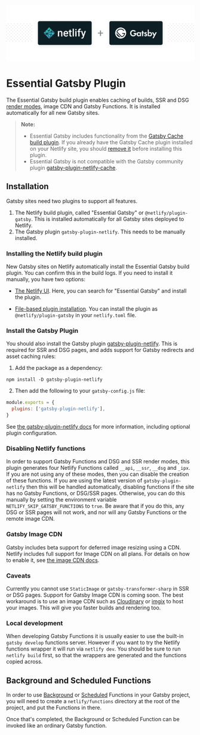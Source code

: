 ![Netlify Build plugin Gatsby – Run Gatsby seamlessly on Netlify](netlify-gatsby-plugin.png)

# Essential Gatsby Plugin

The Essential Gatsby build plugin enables caching of builds, SSR and DSG
[render modes](https://v4.gatsbyjs.com/docs/conceptual/rendering-options/),
image CDN and Gatsby Functions. It is installed automatically for all new Gatsby
sites.

> **Note:**
>
> - Essential Gatsby includes functionality from the
>   [Gatsby Cache build plugin](https://github.com/jlengstorf/netlify-plugin-gatsby-cache).
>   If you already have the Gatsby Cache plugin installed on your Netlify site,
>   you should
>   [remove it](https://docs.netlify.com/configure-builds/build-plugins/#remove-a-plugin)
>   before installing this plugin.
> - Essential Gatsby is not compatible with the Gatsby community plugin
>   [gatsby-plugin-netlify-cache](https://www.gatsbyjs.com/plugins/gatsby-plugin-netlify-cache/).

## Installation

Gatsby sites need two plugins to support all features.

1. The Netlify build plugin, called "Essential Gatsby" or
   `@netlify/plugin-gatsby`. This is installed automatically for all Gatsby
   sites deployed to Netlify.
2. The Gatsby plugin `gatsby-plugin-netlify`. This needs to be manually
   installed.

### Installing the Netlify build plugin

New Gatsby sites on Netlify automatically install the Essential Gatsby build
plugin. You can confirm this in the build logs. If you need to install it
manually, you have two options:

- [The Netlify UI](https://docs.netlify.com/configure-builds/build-plugins/#ui-installation).
  Here, you can search for "Essential Gatsby" and install the plugin.

- [File-based plugin installation](https://docs.netlify.com/configure-builds/build-plugins/#file-based-installation).
  You can install the plugin as `@netlify/plugin-gatsby` in your `netlify.toml`
  file.

### Install the Gatsby Plugin

You should also install the Gatsby plugin
[gatsby-plugin-netlify](https://www.gatsbyjs.org/plugins/gatsby-plugin-netlify/).
This is required for SSR and DSG pages, and adds support for Gatsby redirects and asset
caching rules:

1. Add the package as a dependency:

```shell
npm install -D gatsby-plugin-netlify
```

2. Then add the following to your `gatsby-config.js` file:

```js
module.exports = {
  plugins: ['gatsby-plugin-netlify'],
}
```

See
[the gatsby-plugin-netlify docs](https://github.com/netlify/gatsby-plugin-netlify/)
for more information, including optional plugin configuration.

### Disabling Netlify functions

In order to support Gatsby Functions and DSG and SSR render modes, this plugin
generates four Netlify Functions called `__api`, `__ssr`, `__dsg` and `_ipx`. If
you are not using any of these modes, then you can disable the creation of these
functions. If you are using the latest version of `gatsby-plugin-netlify` then
this will be handled automatically, disabling functions if the site has no
Gatsby Functions, or DSG/SSR pages. Otherwise, you can do this manually by
setting the environment variable `NETLIFY_SKIP_GATSBY_FUNCTIONS` to `true`. Be
aware that if you do this, any DSG or SSR pages will not work, and nor will any
Gatsby Functions or the remote image CDN.

### Gatsby Image CDN

Gatsby includes beta support for deferred image resizing using a CDN. Netlify
includes full support for Image CDN on all plans. For details on how to enable
it, see
[the image CDN docs](https://github.com/netlify/netlify-plugin-gatsby/blob/main/docs/image-cdn.md).

### Caveats

Currently you cannot use `StaticImage` or `gatsby-transformer-sharp` in SSR or
DSG pages. Support for Gatsby Image CDN is coming soon. The best workaround is
to use an image CDN such as
[Cloudinary](https://www.gatsbyjs.com/docs/how-to/images-and-media/using-cloudinary-image-service/)
or [imgix](https://github.com/imgix/gatsby) to host your images. This will give
you faster builds and rendering too.

### Local development

When developing Gatsby Functions it is usually easier to use the built-in
`gatsby develop` functions server. However if you want to try the Netlify
functions wrapper it will run via `netlify dev`. You should be sure to run
`netlify build` first, so that the wrappers are generated and the functions
copied across.

## Background and Scheduled Functions

In order to use [Background](https://docs.netlify.com/functions/background-functions/) or [Scheduled](https://docs.netlify.com/netlify-labs/experimental-features/scheduled-functions/) Functions in your Gatsby project, you will need to create a `netlify/functions` directory at the root of the project, and put the Functions in there.

Once that's completed, the Background or Scheduled Function can be invoked like an ordinary Gatsby function.
